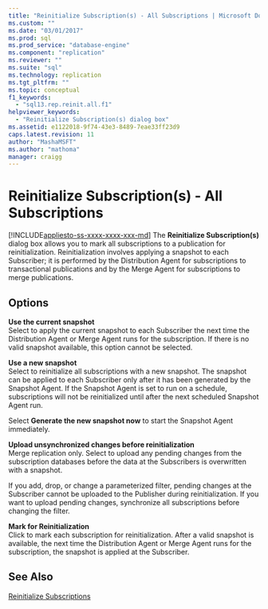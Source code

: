 ```yaml
---
title: "Reinitialize Subscription(s) - All Subscriptions | Microsoft Docs"
ms.custom: ""
ms.date: "03/01/2017"
ms.prod: sql
ms.prod_service: "database-engine"
ms.component: "replication"
ms.reviewer: ""
ms.suite: "sql"
ms.technology: replication
ms.tgt_pltfrm: ""
ms.topic: conceptual
f1_keywords: 
  - "sql13.rep.reinit.all.f1"
helpviewer_keywords: 
  - "Reinitialize Subscription(s) dialog box"
ms.assetid: e1122018-9f74-43e3-8489-7eae33ff23d9
caps.latest.revision: 11
author: "MashaMSFT"
ms.author: "mathoma"
manager: craigg
---
```

# Reinitialize Subscription(s) - All Subscriptions
[!INCLUDE[appliesto-ss-xxxx-xxxx-xxx-md](../../includes/appliesto-ss-xxxx-xxxx-xxx-md.md)]
  The **Reinitialize Subscription(s)** dialog box allows you to mark all subscriptions to a publication for reinitialization. Reinitialization involves applying a snapshot to each Subscriber; it is performed by the Distribution Agent for subscriptions to transactional publications and by the Merge Agent for subscriptions to merge publications.  
  
## Options  
 **Use the current snapshot**  
 Select to apply the current snapshot to each Subscriber the next time the Distribution Agent or Merge Agent runs for the subscription. If there is no valid snapshot available, this option cannot be selected.  
  
 **Use a new snapshot**  
 Select to reinitialize all subscriptions with a new snapshot. The snapshot can be applied to each Subscriber only after it has been generated by the Snapshot Agent. If the Snapshot Agent is set to run on a schedule, subscriptions will not be reinitialized until after the next scheduled Snapshot Agent run.  
  
 Select **Generate the new snapshot now** to start the Snapshot Agent immediately.  
  
 **Upload unsynchronized changes before reinitialization**  
 Merge replication only. Select to upload any pending changes from the subscription databases before the data at the Subscribers is overwritten with a snapshot.  
  
 If you add, drop, or change a parameterized filter, pending changes at the Subscriber cannot be uploaded to the Publisher during reinitialization. If you want to upload pending changes, synchronize all subscriptions before changing the filter.  
  
 **Mark for Reinitialization**  
 Click to mark each subscription for reinitialization. After a valid snapshot is available, the next time the Distribution Agent or Merge Agent runs for the subscription, the snapshot is applied at the Subscriber.  
  
## See Also  
 [Reinitialize Subscriptions](../../relational-databases/replication/reinitialize-subscriptions.md)  
  
  
